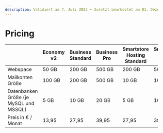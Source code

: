 ```yaml
---
description: Validiert am 7. Juli 2023 • Zuletzt bearbeitet am 01. Dezember 2023
---
```


# Pricing

<table><thead><tr><th width="305"></th><th width="120">Economy v2</th><th width="130">Business Standard</th><th width="92">Business Pro</th><th width="202">Smartstore Hosting Standard</th><th width="202">Smartstore Hosting Pro</th><th width="202">Shopware Hosting Standard</th><th width="156">Shopware Hosting Pro</th></tr></thead><tbody><tr><td>Webspace</td><td>50 GB</td><td>200 GB</td><td>500 GB</td><td>200 GB</td><td>500 GB</td><td>200 GB</td><td>500 GB</td></tr><tr><td>Mailkonten Größe</td><td>100 GB</td><td>200 GB</td><td>500 GB</td><td>10 GB</td><td>10 GB</td><td>10 GB</td><td>10 GB</td></tr><tr><td>Datenbanken Größe (je MySQL und MSSQL)</td><td>5 GB</td><td>10 GB</td><td>20 GB</td><td>5 GB</td><td>10 GB</td><td>5 GB</td><td>10 GB</td></tr><tr><td>Preis in € / Monat</td><td>13,95</td><td>27,95</td><td>39,95</td><td>27,95</td><td>39,95</td><td>27,95</td><td>39,95</td></tr></tbody></table>
